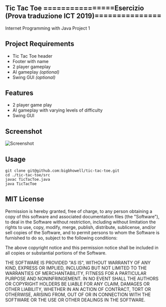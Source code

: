 Tic Tac Toe 
================Esercizio (Prova traduzione ICT 2019)===============
-----------
Internet Programming with Java Project 1

Project Requirements
--------------------
- Tic Tac Toe header
- Footer with name
- 2 player gameplay
- AI gameplay *(optional)*
- Swing GUI *(optional)*

Features
--------
- 2 player game play
- AI gameplay with varying levels of difficulty
- Swing GUI

Screenshot
----------
![Screenshot](https://image.ibb.co/i9oY6d/tic_tac_toe_screenshot.png)

Usage
-----
```
git clone git@github.com:bigbhowell/tic-tac-toe.git
cd ./tic-tac-toe/src
javac TicTacToe.java
java TicTacToe
```

MIT License
-----------
Permission is hereby granted, free of charge, to any person obtaining a copy
of this software and associated documentation files (the "Software"), to deal
in the Software without restriction, including without limitation the rights
to use, copy, modify, merge, publish, distribute, sublicense, and/or sell
copies of the Software, and to permit persons to whom the Software is
furnished to do so, subject to the following conditions:

The above copyright notice and this permission notice shall be included in all
copies or substantial portions of the Software.

THE SOFTWARE IS PROVIDED "AS IS", WITHOUT WARRANTY OF ANY KIND, EXPRESS OR
IMPLIED, INCLUDING BUT NOT LIMITED TO THE WARRANTIES OF MERCHANTABILITY,
FITNESS FOR A PARTICULAR PURPOSE AND NONINFRINGEMENT. IN NO EVENT SHALL THE
AUTHORS OR COPYRIGHT HOLDERS BE LIABLE FOR ANY CLAIM, DAMAGES OR OTHER
LIABILITY, WHETHER IN AN ACTION OF CONTRACT, TORT OR OTHERWISE, ARISING FROM,
OUT OF OR IN CONNECTION WITH THE SOFTWARE OR THE USE OR OTHER DEALINGS IN THE
SOFTWARE.
